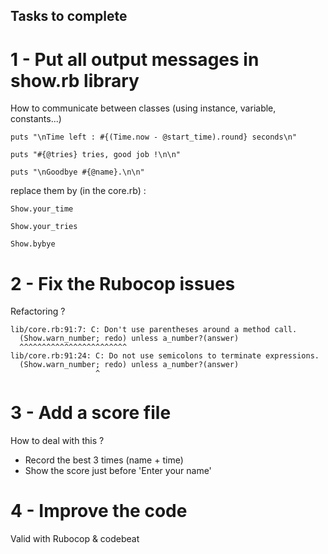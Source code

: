## Tasks to complete

# 1 - Put all output messages in show.rb library 

How to communicate between classes (using instance, variable, constants...)

	puts "\nTime left : #{(Time.now - @start_time).round} seconds\n"

	puts "#{@tries} tries, good job !\n\n"

	puts "\nGoodbye #{@name}.\n\n"

replace them by (in the core.rb) :

	Show.your_time

	Show.your_tries

	Show.bybye


# 2 - Fix the Rubocop issues

Refactoring ?

	lib/core.rb:91:7: C: Don't use parentheses around a method call.
      (Show.warn_number; redo) unless a_number?(answer)
      ^^^^^^^^^^^^^^^^^^^^^^^^
	lib/core.rb:91:24: C: Do not use semicolons to terminate expressions.
      (Show.warn_number; redo) unless a_number?(answer)
                       ^

# 3 - Add a score file

How to deal with this ? 

- Record the best 3 times (name + time)
- Show the score just before 'Enter your name'

# 4 - Improve the code
Valid with Rubocop & codebeat
